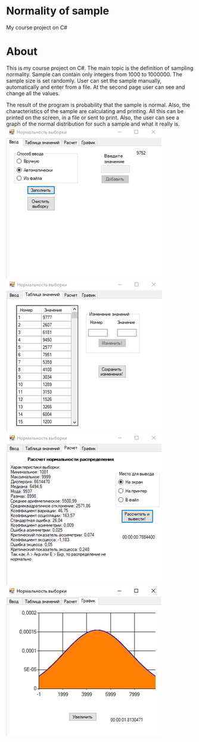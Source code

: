 # Normality of sample
 My course project on C#
# About
This is my course project on C#. The main topic is the definition of sampling normality. Sample can contain only integers from 1000 to 1000000. The sample size is set randomly. User can set the sample manually, automatically and enter from a file. At the second page user can see and change all the values.  


The result of the program is probability that the sample is normal. Also, the characteristics of the sample are calculating and printing. All this can be printed on the screen, in a file or sent to print.
Also, the user can see a graph of the normal distribution for such a sample and what it really is.  
![Filling the sample](screenshots/1.PNG "Filling the sample")​  
![Showing whole sample](screenshots/2.PNG "Showing whole sample")​  
![Print result](screenshots/3.PNG "Print result")​  
![Graph of definition](screenshots/4.PNG "Graph of definition")​  
